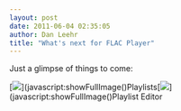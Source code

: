 ```yaml
---
layout: post
date: 2011-06-04 02:35:05
author: Dan Leehr
title: "What's next for FLAC Player"
---
```


Just a glimpse of things to come:

<span class="thumbnail-image-float-left ssNonEditable"><span>[![](/images/thumbnails/6202068-12539541-thumbnail.jpg)](javascript:showFullImage()</span><span class="thumbnail-caption" style="width: 302px;">Playlists</span></span><span class="thumbnail-image-float-left ssNonEditable"><span>[![](/images/thumbnails/6202068-12539491-thumbnail.jpg)](javascript:showFullImage()</span><span class="thumbnail-caption" style="width: 300px;">Playlist Editor</span></span>
